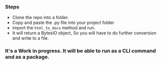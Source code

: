 ### Steps
- Clone the repo into a folder.
- Copy and paste the .py file into your project folder
- import the `html_to_docx` method and run.
- It will return a BytesIO object, So you will have to do further conversion and write to a file.


### It's a Work in progress. It will be able to run as a CLI command and as a package.
